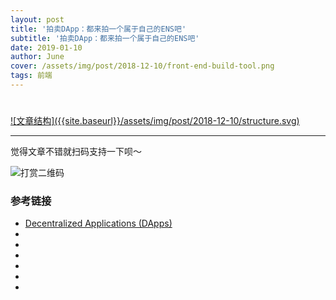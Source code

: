```yaml
---
layout: post
title: '拍卖DApp：都来拍一个属于自己的ENS吧'
subtitle: '拍卖DApp：都来拍一个属于自己的ENS吧'
date: 2019-01-10
author: June
cover: /assets/img/post/2018-12-10/front-end-build-tool.png
tags: 前端
---
```


# 

<a data-fancybox="gallery" href="{{site.baseurl}}/assets/img/post/2018-12-10/structure.svg">
![文章结构]({{site.baseurl}}/assets/img/post/2018-12-10/structure.svg)
</a>



---

觉得文章不错就扫码支持一下呗～

![打赏二维码]({{site.baseurl}}/assets/img/post/pay-qr.jpg)

### 参考链接

* [Decentralized Applications (DApps)](https://github.com/ethereumbook/ethereumbook/blob/04f66ae45cd9405cce04a088556144be11979699/12dapps.asciidoc)
* []()
* []()
* []()
* []()
* []()
* []()